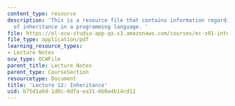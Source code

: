 ```yaml
---
content_type: resource
description: 'This is a resource file that contains information regarding the use
  of inheritance in a programming language. '
file: https://ol-ocw-studio-app-qa.s3.amazonaws.com/courses/ec-s01-internet-technology-in-local-and-global-communities-spring-2005-summer-2005/b75d1a6d1d0c0dfaea316b0a4b14cd11_MITEC_S01S05_l12_inheritan.pdf
file_type: application/pdf
learning_resource_types:
- Lecture Notes
ocw_type: OCWFile
parent_title: Lecture Notes
parent_type: CourseSection
resourcetype: Document
title: 'Lecture 12: Inheritance'
uid: b75d1a6d-1d0c-0dfa-ea31-6b0a4b14cd11
---
```

